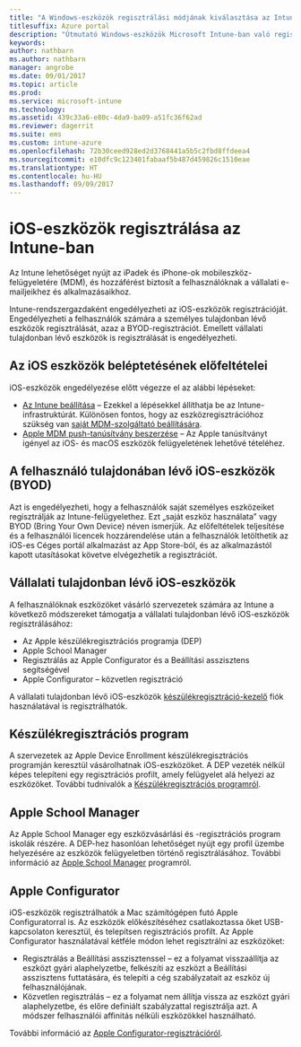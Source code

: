 ```yaml
---
title: "A Windows-eszközök regisztrálási módjának kiválasztása az Intune-ban"
titlesuffix: Azure portal
description: "Útmutató Windows-eszközök Microsoft Intune-ban való regisztrációjának beállításához.”"
keywords: 
author: nathbarn
ms.author: nathbarn
manager: angrobe
ms.date: 09/01/2017
ms.topic: article
ms.prod: 
ms.service: microsoft-intune
ms.technology: 
ms.assetid: 439c33a6-e80c-4da9-ba09-a51fc36f62ad
ms.reviewer: dagerrit
ms.suite: ems
ms.custom: intune-azure
ms.openlocfilehash: 72b30ceed928ed2d3768441a5b5c2fbd8ffdeea4
ms.sourcegitcommit: e10dfc9c123401fabaaf5b487d459826c1510eae
ms.translationtype: HT
ms.contentlocale: hu-HU
ms.lasthandoff: 09/09/2017
---
```

# <a name="enroll-ios-devices-in-intune"></a>iOS-eszközök regisztrálása az Intune-ban

Az Intune lehetőséget nyújt az iPadek és iPhone-ok mobileszköz-felügyeletére (MDM), és hozzáférést biztosít a felhasználóknak a vállalati e-mailjeikhez és alkalmazásaikhoz.

Intune-rendszergazdaként engedélyezheti az iOS-eszközök regisztrációját. Engedélyezheti a felhasználók számára a személyes tulajdonban lévő eszközök regisztrálását, azaz a BYOD-regisztrációt. Emellett vállalati tulajdonban lévő eszközök is regisztrálását is engedélyezheti.

## <a name="prerequisites-for-ios-enrollment"></a>Az iOS eszközök beléptetésének előfeltételei
iOS-eszközök engedélyezése előtt végezze el az alábbi lépéseket:
- [Az Intune beállítása](setup-steps.md) – Ezekkel a lépésekkel állíthatja be az Intune-infrastruktúrát. Különösen fontos, hogy az eszközregisztrációhoz szükség van [saját MDM-szolgáltató beállítására](mdm-authority-set.md).
- [Apple MDM push-tanúsítvány beszerzése](apple-mdm-push-certificate-get.md) – Az Apple tanúsítványt igényel az iOS- és macOS eszközök felügyeletének lehetővé tételéhez.

## <a name="user-owned-ios-devices-byod"></a>A felhasználó tulajdonában lévő iOS-eszközök (BYOD)

Azt is engedélyezheti, hogy a felhasználók saját személyes eszközeiket regisztrálják az Intune-felügyelethez. Ezt „saját eszköz használata” vagy BYOD (Bring Your Own Device) néven ismerjük. Az előfeltételek teljesítése és a felhasználói licencek hozzárendelése után a felhasználók letölthetik az iOS-es Céges portál alkalmazást az App Store-ból, és az alkalmazástól kapott utasításokat követve elvégezhetik a regisztrációt.

## <a name="company-owned-ios-devices"></a>Vállalati tulajdonban lévő iOS-eszközök
A felhasználóknak eszközöket vásárló szervezetek számára az Intune a következő módszereket támogatja a vállalati tulajdonban lévő iOS-eszközök regisztrálásához:

- Az Apple készülékregisztrációs programja (DEP)
- Apple School Manager
- Regisztrálás az Apple Configurator és a Beállítási asszisztens segítségével
- Apple Configurator – közvetlen regisztráció

A vállalati tulajdonban lévő iOS-eszközök [készülékregisztráció-kezelő](device-enrollment-manager-enroll.md) fiók használatával is regisztrálhatók.

## <a name="device-enrollment-program"></a>Készülékregisztrációs program
A szervezetek az Apple Device Enrollment készülékregisztrációs programján keresztül vásárolhatnak iOS-eszközöket. A DEP vezeték nélkül képes telepíteni egy regisztrációs profilt, amely felügyelet alá helyezi az eszközöket. További tudnivalók a [Készülékregisztrációs programról](device-enrollment-program-enroll-ios.md).

## <a name="apple-school-manager"></a>Apple School Manager
Az Apple School Manager egy eszközvásárlási és -regisztrációs program iskolák részére. A DEP-hez hasonlóan lehetőséget nyújt egy profil üzembe helyezésére az eszközök felügyeletben történő regisztrálásához. További információ az [Apple School Manager](apple-school-manager-set-up-ios.md) programról.

## <a name="apple-configurator"></a>Apple Configurator
iOS-eszközök regisztrálhatók a Mac számítógépen futó Apple Configuratorral is. Az eszközök előkészítéséhez csatlakoztassa őket USB-kapcsolaton keresztül, és telepítsen regisztrációs profilt. Az Apple Configurator használatával kétféle módon lehet regisztrálni az eszközöket:
- Regisztrálás a Beállítási asszisztenssel – ez a folyamat visszaállítja az eszközt gyári alaphelyzetbe, felkészíti az eszközt a Beállítási asszisztens futtatására, és telepíti a cég szabályzatait az eszköz új felhasználójának.
- Közvetlen regisztrálás – ez a folyamat nem állítja vissza az eszközt gyári alaphelyzetbe, és előre definiált szabályzattal regisztrálja azt. A módszer felhasználói affinitás nélküli eszközökkel használható.

További információ az [Apple Configurator-regisztrációról](apple-configurator-setup-assistant-enroll-ios.md).
